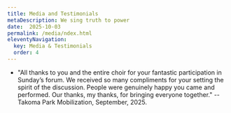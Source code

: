 ```yaml
---
title: Media and Testimonials
metaDescription: We sing truth to power
date:  2025-10-03
permalink: /media/ndex.html
eleventyNavigation:
  key: Media & Testimonials
  order: 4
---
```



* "All thanks to you and the entire choir for your fantastic participation in Sunday’s forum.  We received so many compliments for your setting the spirit of the discussion.  People were genuinely happy you came and performed. Our thanks, my thanks, for bringing everyone together." -- Takoma Park Mobilization, September, 2025.
